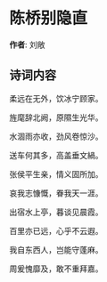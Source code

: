 # 陈桥别隐直

**作者**: 刘敞

## 诗词内容

柔远在无外，饮冰宁顾家。

旌麾辞北阙，原隰生光华。

水涸雨亦收，劲风卷惊沙。

送车何其多，高盖垂文緺。

张侯平生亲，情义固所加。

哀我志慷慨，眷我天一涯。

出宿水上亭，暮谈见晨霞。

百里亦已远，心乎不云遐。

我自东西人，岂能守蓬麻。

周爰愧靡及，敢不重拜嘉。


